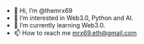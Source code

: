 - 👋 Hi, I’m @themrx69
- 👀 I’m interested in Web3.0, Python and AI.
- 🌱 I’m currently learning Web3.0.
- 📫 How to reach me mrx69.eth@gmail.com
<!---
themrx69/themrx69 is a ✨ special ✨ repository because its `README.md` (this file) appears on your GitHub profile.
You can click the Preview link to take a look at your changes.
--->
